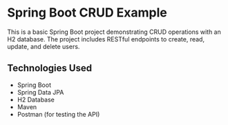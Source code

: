 
# Spring Boot CRUD Example

This is a basic Spring Boot project demonstrating CRUD operations with an H2 database. The project includes RESTful endpoints to create, read, update, and delete users.

## Technologies Used

- Spring Boot
- Spring Data JPA
- H2 Database
- Maven
- Postman (for testing the API)
